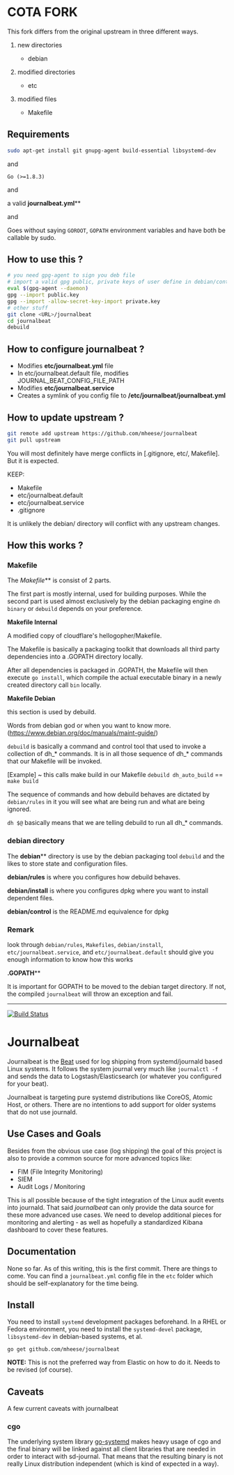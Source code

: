 # COTA FORK

This fork differs from the original upstream in three different ways. 

1. new directories
	- debian

2. modified directories
	- etc

3. modified files
	- Makefile

## Requirements

```sh
sudo apt-get install git gnupg-agent build-essential libsystemd-dev
```

and

```
Go (>=1.8.3)
```

and

a valid __journalbeat.yml__**

and

Goes without saying `GOROOT`, `GOPATH` environment variables and have both be callable by sudo.

## How to use this ?

```sh
# you need gpg-agent to sign you deb file
# import a valid gpg public, private keys of user define in debian/control
eval $(gpg-agent --daemon)
gpg --import public.key
gpg --import -allow-secret-key-import private.key
# other stuff
git clone <URL>/journalbeat
cd journalbeat
debuild
```

## How to configure journalbeat ?

- Modifies __etc/journalbeat.yml__ file
- In etc/journalbeat.default file, modifies JOURNAL_BEAT_CONFIG_FILE_PATH
- Modifies __etc/journalbeat.service__
- Creates a symlink of you config file to __/etc/journalbeat/journalbeat.yml__

## How to update upstream ?

```sh
git remote add upstream https://github.com/mheese/journalbeat
git pull upstream
```

You will most definitely have merge conflicts in [.gitignore, etc/, Makefile]. But it is expected.

KEEP:
- Makefile
- etc/journalbeat.default
- etc/journalbeat.service
- .gitignore

It is unlikely the debian/ directory will conflict with any upstream changes.

## How this works ?

### Makefile

The _Makefile_** is consist of 2 parts.

The first part is mostly internal, used for building purposes.
While the second part is used almost exclusively by the debian packaging engine `dh binary` or `debuild` depends on your preference.

__Makefile Internal__

A modified copy of cloudflare's hellogopher/Makefile.

The Makefile is basically a packaging toolkit that downloads all third party dependencies into a .GOPATH directory locally. 

After all dependencies is packaged in .GOPATH, the Makefile will then execute `go install`, which compile the actual executable binary in a newly created directory call `bin` locally.

__Makefile Debian__

this section is used by debuild.

Words from debian god or when you want to know more. (https://www.debian.org/doc/manuals/maint-guide/)

`debuild` is basically a command and control tool that used to invoke a collection of dh_* commands. It is in all those sequence of dh_* commands that our Makefile will be invoked.

[Example] ~ this calls make build in our Makefile
`debuild dh_auto_build` == `make build`

The sequence of commands and how debuild behaves are dictated by `debian/rules` in it you will see what are being run and what are being ignored. 

`dh $@` basically means that we are telling debuild to run all dh_* commands.

### debian directory

The __debian__** directory is use by the debian packaging tool `debuild` and the likes to store state and configuration files.

__debian/rules__ is where you configures how debuild behaves.

__debian/install__ is where you configures dpkg where you want to install dependent files.

__debian/control__ is the README.md equivalence for dpkg


### Remark

look through `debian/rules`, `Makefiles`, `debian/install`, `etc/journalbeat.service`, and `etc/journalbeat.default` should give you enough information to know how this works

__.GOPATH__**

It is important for GOPATH to be moved to the debian target directory. If not, the compiled `journalbeat` will throw an exception and fail.

---


[![Build Status](https://travis-ci.org/mheese/journalbeat.svg?branch=master)](https://travis-ci.org/mheese/journalbeat)

# Journalbeat

Journalbeat is the [Beat](https://www.elastic.co/products/beats) used for log
shipping from systemd/journald based Linux systems. It follows the system journal
very much like `journalctl -f` and sends the data to Logstash/Elasticsearch (or
whatever you configured for your beat).

Journalbeat is targeting pure systemd distributions like CoreOS, Atomic Host, or
others. There are no intentions to add support for older systems that do not use
journald.

## Use Cases and Goals

Besides from the obvious use case (log shipping) the goal of this project is also
to provide a common source for more advanced topics like:
- FIM (File Integrity Monitoring)
- SIEM
- Audit Logs / Monitoring

This is all possible because of the tight integration of the Linux audit events
into journald. That said _journalbeat_ can only provide the data source for
these more advanced use cases. We need to develop additional pieces for
monitoring and alerting - as well as hopefully a standardized Kibana dashboard
to cover these features.

## Documentation

None so far. As of this writing, this is the first commit. There are things to
come. You can find a `journalbeat.yml` config file in the `etc` folder which
should be self-explanatory for the time being.

## Install

You need to install `systemd` development packages beforehand. In a
RHEL or Fedora environment, you need to install the `systemd-devel` package, `libsystemd-dev` in debian-based systems, et al.

`go get github.com/mheese/journalbeat`

**NOTE:** This is not the preferred way from Elastic on how to do it. Needs to
be revised (of course).

## Caveats

A few current caveats with journalbeat

### cgo

The underlying system library [go-systemd](https://github.com/coreos/go-systemd) makes heavy usage of cgo and the final binary will be linked against all client libraries that are needed in order to interact with sd-journal. That means that
the resulting binary is not really Linux distribution independent (which is kind of expected in a way).
